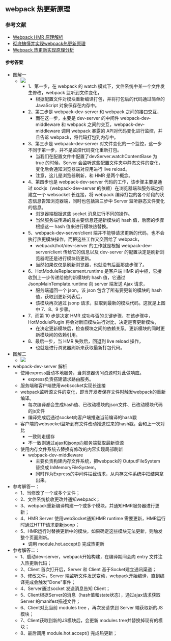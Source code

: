 ## webpack 热更新原理
### 参考文献
+ [Webpack HMR 原理解析](https://zhuanlan.zhihu.com/p/30669007)
+ [彻底搞懂并实现webpack热更新原理](https://segmentfault.com/a/1190000020310371)
+ [Webpack 热更新实现原理分析](https://zhuanlan.zhihu.com/p/30623057)
#### 参考答案
+ 图解一
  + ![](https://pic1.zhimg.com/80/v2-f7139f8763b996ebfa28486e160f6378_hd.jpg)
    + 1、第一步，在 webpack 的 watch 模式下，文件系统中某一个文件发生修改，webpack 监听到文件变化，
      + 根据配置文件对模块重新编译打包，并将打包后的代码通过简单的 JavaScript 对象保存在内存中。
    + 2、第二步是 webpack-dev-server 和 webpack 之间的接口交互，
      + 而在这一步，主要是 dev-server 的中间件 webpack-dev-middleware 和 webpack 之间的交互，webpack-dev-middleware 调用 webpack 暴露的 API对代码变化进行监控，并且告诉 webpack，将代码打包到内存中。
    + 3、第三步是 webpack-dev-server 对文件变化的一个监控，这一步不同于第一步，并不是监控代码变化重新打包。
      + 当我们在配置文件中配置了devServer.watchContentBase 为 true 的时候，Server 会监听这些配置文件夹中静态文件的变化，变化后会通知浏览器端对应用进行 live reload。
      + 注意，这儿是浏览器刷新，和 HMR 是两个概念。
    + 4、第四步也是 webpack-dev-server 代码的工作，该步骤主要是通过 sockjs（webpack-dev-server 的依赖）在浏览器端和服务端之间建立一个 websocket 长连接，将 webpack 编译打包的各个阶段的状态信息告知浏览器端，同时也包括第三步中 Server 监听静态文件变化的信息。
      + 浏览器端根据这些 socket 消息进行不同的操作。
      + 当然服务端传递的最主要信息还是新模块的 hash 值，后面的步骤根据这一 hash 值来进行模块热替换。
    + 5、webpack-dev-server/client 端并不能够请求更新的代码，也不会执行热更模块操作，而把这些工作又交回给了 webpack，
      + webpack/hot/dev-server 的工作就是根据 webpack-dev-server/client 传给它的信息以及 dev-server 的配置决定是刷新浏览器呢还是进行模块热更新。
      + 当然如果仅仅是刷新浏览器，也就没有后面那些步骤了。
    + 6、HotModuleReplacement.runtime 是客户端 HMR 的中枢，它接收到上一步传递给他的新模块的 hash 值，它通过 JsonpMainTemplate.runtime 向 server 端发送 Ajax 请求，
      + 服务端返回一个 json，该 json 包含了所有要更新的模块的 hash 值，获取到更新列表后，
      + 该模块再次通过 jsonp 请求，获取到最新的模块代码。这就是上图中 7、8、9 步骤。
    + 7、而第 10 步是决定 HMR 成功与否的关键步骤，在该步骤中，HotModulePlugin 将会对新旧模块进行对比，决定是否更新模块，
      + 在决定更新模块后，检查模块之间的依赖关系，更新模块的同时更新模块间的依赖引用。
    + 8、最后一步，当 HMR 失败后，回退到 live reload 操作，
      + 也就是进行浏览器刷新来获取最新打包代码。
+ 图解二
  + ![](https://user-gold-cdn.xitu.io/2019/9/2/16cf203824359397?w=2088&h=1430&f=jpeg&s=302980)
+ webpack-dev-server 解析
  + 使用express启动本地服务，当浏览器访问资源时对此做响应。
    + express负责搭建请求路由服务。
  + 服务端和客户端使用websocket实现长连接
  + webpack监听源文件的变化，即当开发者保存文件时触发webpack的重新编译。
    + 每次编译都会生成hash值、已改动模块的json文件、已改动模块代码的js文件
    + 编译完成后通过socket向客户端推送当前编译的hash戳
  + 客户端的websocket监听到有文件改动推送过来的hash戳，会和上一次对比
    + 一致则走缓存
    + 不一致则通过ajax和jsonp向服务端获取最新资源
  + 使用内存文件系统去替换有修改的内容实现局部刷新
    + webpack-dev-middleware 
      + 主要负责构建内存文件系统，把webpack的 OutputFileSystem 替换成 InMemoryFileSystem。
      + 同时作为Express的中间件拦截请求，从内存文件系统中把结果拿出来。
+ 参考解答一：
  + 1、当修改了一个或多个文件；
  + 2、文件系统接收更改并通知webpack；
  + 3、webpack重新编译构建一个或多个模块，并通知HMR服务器进行更新；
  + 4、HMR Server 使用webSocket通知HMR runtime 需要更新，HMR运行时通过HTTP请求更新jsonp；
  + 5、HMR运行时替换更新中的模块，如果确定这些模块无法更新，则触发整个页面刷新。
    + 调用 module.hot.accept() 完成热更新
+ 参考解答二：
  + 1、启动dev-server，webpack开始构建，在编译期间会向 entry 文件注入热更新代码；
  + 2、Client 首次打开后，Server 和 Client 基于Socket建立通讯渠道；
  + 3、修改文件，Server 端监听文件发送变动，webpack开始编译，直到编译完成会触发"Done"事件；
  + 4、Server通过socket 发送消息告知 Client；
  + 5、Client根据Server的消息（hash值和state状态），通过ajax请求获取 Server 的manifest描述文件；
  + 6、Client对比当前 modules tree ，再次发请求到 Server 端获取新的JS模块；
  + 7、Client获取到新的JS模块后，会更新 modules tree并替换掉现有的模块；
  + 8、最后调用 module.hot.accept() 完成热更新；